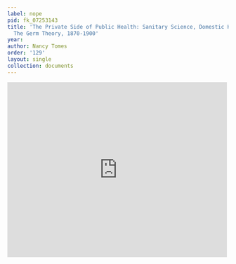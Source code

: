 ```yaml
---
label: nope
pid: fk_07253143
title: 'The Private Side of Public Health: Sanitary Science, Domestic Hygiene, and
  The Germ Theory, 1870-1900'
year:
author: Nancy Tomes
order: '129'
layout: single
collection: documents
---
```

<iframe src="https://northwestern.app.box.com/embed/s/tqpcqnvl0ql8pf7otdc04rxb4u3173q4?sortColumn=date&view=list" width="500" height="400" frameborder="0" allowfullscreen webkitallowfullscreen msallowfullscreen></iframe>
